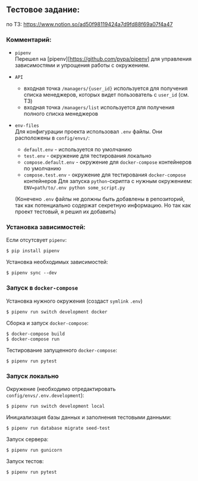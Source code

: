## Тестовое задание:

по ТЗ: https://www.notion.so/ad50f98119424a7d9fd88f69a07f4a47


### Комментарий:
* `pipenv`  
  Перешел на [pipenv][https://github.com/pypa/pipenv] для управления зависимостями и упрощения работы с окружением.

* `API`
  - входная точка `/managers/{user_id}` используется для получения списка менеджеров, которых видет пользователь с `user_id` (см. ТЗ)
  - входная точка `/managers/list` используется для получения полного списка менеджеров
 
* `env-files`  
  Для конфигурации проекта использовал `.env` файлы. Они расположены в `config/envs/`:
  - `default.env` - используется по умолчанию
  - `test.env` - окружение для тестирования локально
  - `compose.default.env` - окружение для `docker-compose` контейнеров по умолчанию
  - `compose.test.env` - окружение для тестирования `docker-compose` контейнеров
  Для запуска `python`-скрипта с нужным окружением: `ENV=path/to/.env python some_script.py`
  
  (Конечено `.env` файлы не должны быть добавлены в репозиторий, так как потенциально содержат секретную информацию. Но так как проект тестовый, я решил их добавить)
  
### Установка зависимостей:
Если отсутсвует `pipenv`:
```console
$ pip install pipenv
```
Установка необходимых зависимостей:
```console
$ pipenv sync --dev
```

### Запуск в `docker-compose`
Установка нужного окружения  (создаст `symlink` `.env`)
```console
$ pipenv run switch development docker
```

Cборка и запуск `docker-compose`:

```console
$ docker-compose build
$ docker-compose run
```
Тестирование запущенного `docker-compose`:

```console
$ pipenv run pytest
```

### Запуск локально
Окружение (необходимо отредактировать `config/envs/.env.development`):
```console
$ pipenv run switch development local
```
Инициализация базы данных и заполнения тестовыми данными:
```console
$ pipenv run database migrate seed-test
```

Запуск сервера:
```console
$ pipenv run gunicorn
```

Запуск тестов:
```console
$ pipenv run pytest
```
